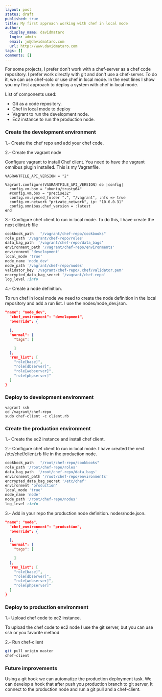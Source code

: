 ```yaml
---
layout: post
status: draft
published: true
title: My first approach working with chef in local mode
author:
  display_name: davidmataro
  login: admin
  email: jo@davidmataro.com
  url: http://www.davidmataro.com
tags: []
comments: []
---
```

For some projects, I prefer don't work with a chef-server as a chef code repository. I prefer work directly with git and don't use a chef-server. To do it, we can use chef-solo or use chef in local mode. In the next lines I show you my first approach to deploy a system with chef in local mode.


List of components used:

- Git as a code repository.
- Chef in local mode to deploy
- Vagrant to run the development node.
- Ec2 instance to run the production node.




### Create the development environment
1.- Create the chef repo and add your chef code.

2.- Create the vagrant node

Configure vagrant to install Chef client. You need to have the vagrant omnibus plugin installed. This is my Vagranfile.

```
VAGRANTFILE_API_VERSION = "2"

Vagrant.configure(VAGRANTFILE_API_VERSION) do |config|
  config.vm.box = "ubuntu/trusty64"
  #config.vm.box = "precise32"
  config.vm.synced_folder ".", "/vagrant", :nfs => true
  config.vm.network "private_network", ip: "10.0.0.31"
  config.omnibus.chef_version = :latest
end
```

3.- Configure chef client to run in local mode. To do this, I have create the next clitnt.rb file


```ruby
cookbook_path   "/vagrant/chef-repo/cookbooks"
role_path '/vagrant/chef-repo/roles'
data_bag_path  '/vagrant/chef-repo/data_bags'
environment_path '/vagrant/chef-repo/environments'
environment 'development'
local_mode 'true'
node_name 'node_dev'
node_path '/vagrant/chef-repo/nodes'
validator_key '/vagrant/chef-repo/.chef/validator.pem'
encrypted_data_bag_secret '/vagrant/chef-repo'
log_level :info
```

4.- Create a node definition.

To run chef in local mode we need to create the node definition in the local repository and add a run list. I use the nodes/node_dev.json.

```json
"name": "node_dev",
  "chef_environment": "development",
  "override": {

  },
  "normal": {
    "tags": [

    ]
  },
  "run_list": [
    "role[base]",
    "role[dbserver]",
    "role[webserver]",
    "role[phpserver]"
  ]
}
```


### Deploy to development environment

```shell
vagrant ssh
cd /vagrant/chef-repo
sudo chef-client -c client.rb
```


### Create the production environment

1.- Create the ec2 instance and install chef client.

2.- Configure chef client to run in local mode. I have created the next /etc/chef/client.rb file in the production node.

```ruby
cookbook_path   "/root/chef-repo/cookbooks"
role_path '/root/chef-repo/roles'
data_bag_path  '/root/chef-repo/data_bags'
environment_path '/root/chef-repo/environments'
encrypted_data_bag_secret '/etc/chef'
environment 'production'
local_mode 'true'
node_name 'node'
node_path '/root/chef-repo/nodes'
log_level :info
```

3.- Add in your repo the production node definition.  nodes/node.json.

```json
"name": "node",
  "chef_environment": "production",
  "override": {

  },
  "normal": {
    "tags": [

    ]
  },
  "run_list": [
    "role[base]",
    "role[dbserver]",
    "role[webserver]",
    "role[phpserver]"
  ]
}
```



### Deploy to production environment


1.- Upload chef code to ec2 instance.

To upload the chef code to ec2 node I use the git server, but you can use ssh or you favorite method.

2.- Run chef-client

```bash
git pull origin master
chef-client
```


### Future improvements

Using a git hook we can automatize the production deployment task. We can develop a hook that after push you production branch to git server, It connect to the production node and run a git pull and a chef-client.
